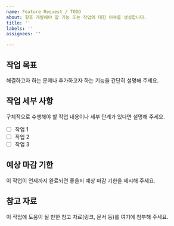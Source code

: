 ```yaml
---
name: Feature Request / TODO
about: 향후 개발해야 할 기능 또는 작업에 대한 이슈를 생성합니다.
title: ''
labels: ''
assignees: ''

---
```


## 작업 목표

해결하고자 하는 문제나 추가하고자 하는 기능을 간단히 설명해 주세요.

## 작업 세부 사항

구체적으로 수행해야 할 작업 내용이나 세부 단계가 있다면 설명해 주세요.

- [ ] 작업 1
- [ ] 작업 2
- [ ] 작업 3

## 예상 마감 기한

이 작업이 언제까지 완료되면 좋을지 예상 마감 기한을 제시해 주세요.

## 참고 자료

이 작업에 도움이 될 만한 참고 자료(링크, 문서 등)를 여기에 첨부해 주세요.
